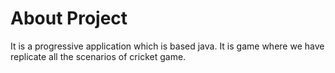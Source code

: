 # About Project

It is a progressive application which is based java.
It is game where we have replicate all the scenarios of cricket game.


